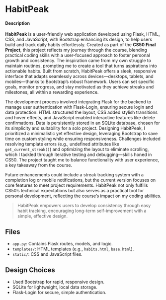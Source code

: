 # HabitPeak
#### Description

**HabitPeak** is a user-friendly web application developed using Flask, HTML, CSS, and JavaScript, with Bootstrap enhancing its design, to help users build and track daily habits effortlessly. Created as part of the **CS50 Final Project**, this project reflects my journey through the course, blending practical coding skills with a user-focused approach to foster personal growth and consistency. The inspiration came from my own struggle to maintain routines, prompting me to create a tool that turns aspirations into actionable habits. Built from scratch, HabitPeak offers a sleek, responsive interface that adapts seamlessly across devices—desktops, tablets, and mobiles—thanks to Bootstrap’s robust framework. Users can set specific goals, monitor progress, and stay motivated as they achieve streaks and milestones, all within a rewarding experience.

The development process involved integrating Flask for the backend to manage user authentication with Flask-Login, ensuring secure login and data protection. HTML structured the layout, CSS added stylish transitions and hover effects, and JavaScript enabled interactive features like delete confirmations. Data is persistently stored in an SQLite database, chosen for its simplicity and suitability for a solo project. Designing HabitPeak, I prioritized a minimalistic yet effective design, leveraging Bootstrap to save time on custom styling while ensuring responsiveness. Challenges included resolving template errors (e.g., undefined attributes like `get_current_streak()`) and optimizing the layout to eliminate scrolling, which I tackled through iterative testing and debugging—skills honed in CS50. The project taught me to balance functionality with user experience, a key takeaway from the course.

Future enhancements could include a streak tracking system with a completion log or mobile notifications, but the current version focuses on core features to meet project requirements. HabitPeak not only fulfills CS50’s technical expectations but also serves as a practical tool for personal development, reflecting the course’s impact on my coding abilities.

> HabitPeak empowers users to develop consistency through easy habit tracking, encouraging long-term self-improvement with a simple, effective design.

## Files

- `app.py`: Contains Flask routes, models, and logic.
- `templates/`: HTML templates (e.g., `habits.html`, `base.html`).
- `static/`: CSS and JavaScript files.

## Design Choices

- Used Bootstrap for rapid, responsive design.
- SQLite for lightweight, local data storage.
- Flask-Login for secure, simple authentication.

